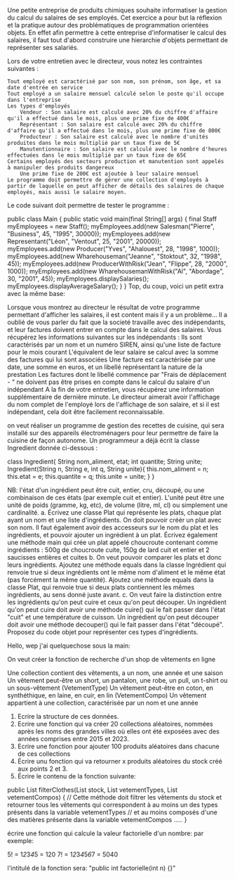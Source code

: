 Une petite entreprise de produits chimiques souhaite informatiser la gestion du calcul du salaires de ses employés. Cet exercice a pour but la réflexion et la pratique autour des problématiques de programmation orientées objets. En effet afin permettre à cette entreprise d'informatiser le calcul des salaires, il faut tout d'abord construire une hierarchie d'objets permettant de représenter ses salariés.
 
Lors de votre entretien avec le directeur, vous notez les contraintes suivantes :
 
    Tout employé est caractérisé par son nom, son prénom, son âge, et sa date d'entrée en service
    Tout employé a un salaire mensuel calculé selon le poste qu'il occupe dans l'entreprise
    Les types d'employés
        Vendeur : Son salaire est calculé avec 20% du chiffre d'affaire qu'il a effectué dans le mois, plus une prime fixe de 400€
        Représentant : Son salaire est calculé avec 20% du chiffre d'affaire qu'il a effectué dans le mois, plus une prime fixe de 800€
        Producteur : Son salaire est calculé avec le nombre d'unités produites dans le mois multiplié par un taux fixe de 5€
        Manutentionnaire : Son salaire est calculé avec le nombre d'heures effectuées dans le mois multiplié par un taux fixe de 65€
    Certains employés des secteurs production et manutention sont appelés à manipuler des produits dangereux
        Une prime fixe de 200€ est ajoutée à leur salaire mensuel
    Le programme doit permettre de gérer une collection d'employés à partir de laquelle on peut afficher de détails des salaires de chaque employés, mais aussi le salaire moyen.
 
Le code suivant doit permettre de tester le programme :
 
public class Main {
  public static void main(final String[] args) {
    final Staff myEmployees = new Staff();
    myEmployees.add(new Salesman("Pierre", "Business", 45, "1995", 30000));
    myEmployees.add(new Representant("Léon", "Ventout", 25, "2001", 20000));
    myEmployees.add(new Producer("Yves", "Ahalouest", 28, "1998", 1000));
    myEmployees.add(new Wharehouseman("Jeanne", "Stoktout", 32, "1998", 45));
    myEmployees.add(new ProducerWithRisk("Jean", "Flippe", 28, "2000", 1000));
    myEmployees.add(new WharehousemanWithRisk("Al", "Abordage", 30, "2001", 45));
    myEmployees.displaySalaries();
    myEmployees.displayAverageSalary();
  }
}
Top, du coup, voici un petit extra avec la même base: 
 
Lorsque vous montrez au directeur le résultat de votre programme permettant d'afficher les salaires, il est content mais il y a un problème... Il a oublié de vous parler du fait que la societé travaille avec des indépendants, et leur factures doivent entrer en compte dans le calcul des salaires.
Vous récupérez les informations suivantes sur les indépendants :
Ils sont caractérisés par un nom et un numéro SIREN, ainsi qu'une liste de facture pour le mois courant
L'équivalent de leur salaire se calcul avec la somme des factures qui lui sont associées
Une facture est caractérisée par une date, une somme en euros, et un libellé représentant la nature de la prestation
Les factures dont le libellé commence par "Frais de déplacement - " ne doivent pas être prises en compte dans le calcul du salaire d'un indépendant
A la fin de votre entretien, vous récupérez une information supplémentaire de dernière minute. Le directeur aimerait avoir l'affichage du nom complet de l'employé lors de l'affichage de son salaire, et si il est indépendant, cela doit être facilement reconnaissable.


on veut réaliser un programme de gestion des recettes de cuisine, qui sera installé sur
des appareils électroménagers pour leur permettre de faire la cuisine de façon autonome. Un
programmeur a déjà écrit la classe Ingredient donnée ci-dessous :
 
class Ingredient{
    String nom_aliment, etat;
    int quantite;
    String unite;
    Ingredient(String n, String e, int q, String unite){
        this.nom_aliment = n;
        this.etat = e;
        this.quantite = q;
        this.unite = unite;
    }
}
 
NB: l'état d'un ingrédient peut être cuit, entier, cru, découpé, ou une combinaison de ces états (par
exemple cuit et entier). L'unité peut être une unité de poids (gramme, kg, etc), de volume (litre, ml, cl)
ou simplement une cardinalité.
a. Écrivez une classe Plat qui représente les plats, chaque plat ayant un nom et une liste
d'ingrédients. On doit pouvoir créér un plat avec son nom. Il faut également avoir des accesseurs sur
le nom du plat et les ingrédients, et pouvoir ajouter un ingrédient à un plat. Écrivez également une
méthode main qui crée un plat appelé choucroute contenant comme ingrédients : 500g de choucroute
cuite, 150g de lard cuit et entier et 2 saucisses entières et cuites
b. On veut pouvoir comparer les plats et donc leurs ingrédients. Ajoutez une méthode equals
dans la classe Ingrédient qui renvoie true si deux ingrédients ont le même nom d'aliment et le même
état (pas forcément la même quantité). Ajoutez une méthode equals dans la classe Plat, qui renvoie true
si deux plats contiennent les mêmes ingrédients, au sens donné juste avant.
c. On veut faire la distinction entre les ingrédients qu'on peut cuire et ceux qu'on peut découper.
Un ingrédient qu'on peut cuire doit avoir une méthode cuire() qui le fait passer dans l'état "cuit" et une
température de cuisson. Un ingrédient qu'on peut découper doit avoir une méthode decouper() qui le
fait passer dans l'état "découpé". Proposez du code objet pour représenter ces types d'ingrédients.

Hello, wep j'ai quelquechose sous la main: 
 
On veut créer la fonction de recherche d'un shop de vêtements en ligne
 
Une collection contient des vêtements, a un nom, une année et une saison
Un vêtement peut-être un short, un pantalon, une robe, un pull, un t-shirt ou un sous-vêtement (VetementType)
Un vêtement peut-être en coton, en synthéthique, en laine, en cuir, en lin (VetementCompo)
Un vêtement appartient à une collection, caractérisée par un nom et une année
 
 
1. Ecrire la structure de ces données. 
2. Ecrire une fonction qui va créer 20 collections aléatoires, nommées après les noms des grandes villes où elles ont été exposées avec des années comprises entre 2015 et 2023.
3. Ecrire une fonction pour ajouter 100 produits aléatoires dans chacune de ces collections
4. Écrire unu fonction qui va retourner x produits aléatoires du stock créé aux points 2 et 3.
4. Écrire le contenu de la fonction suivante:
 
 
public List<Vetement> filterClothes(List<Vetement> stock, List<VetementType> vetementTypes, List<VetementCompo> vetementCompos) {
    // Cette méthode doit filtrer les vêtements du stock et retourner tous les vêtements qui correspondent à au moins un des types présents dans la variable vetementTypes
    // et au moins composés d'une des matières présente dans la variable vetementCompos
    .....
}

écrire une fonction qui calcule la valeur factorielle d'un nombre: 
par exemple:
 
5! = 1*2*3*4*5 = 120
7! = 1*2*3*4*5*6*7 = 5040
 
l'intitulé de la fonction sera:  "public int factorielle(int n) {}"
